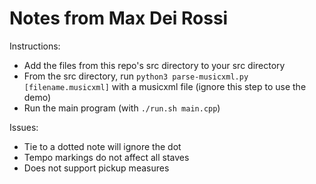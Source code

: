 # Notes from Max Dei Rossi

Instructions:
* Add the files from this repo's src directory to your src directory
* From the src directory, run `python3 parse-musicxml.py [filename.musicxml]` with a musicxml file (ignore this step to use the demo)
* Run the main program (with `./run.sh main.cpp`)

Issues:
* Tie to a dotted note will ignore the dot
* Tempo markings do not affect all staves
* Does not support pickup measures

